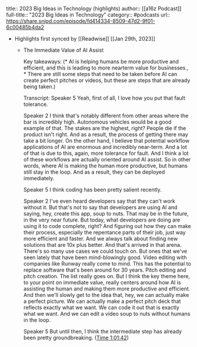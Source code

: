 title:: 2023 Big Ideas in Technology (highlights)
author:: [[a16z Podcast]]
full-title:: "2023 Big Ideas in Technology"
category:: #podcasts
url:: https://share.snipd.com/episode/fd414334-8509-47d2-9f01-6c00485b4da2

- Highlights first synced by [[Readwise]] [[Jan 29th, 2023]]
	- The Immediate Value of AI Assist
	  
	  Key takeaways:
	  (* AI is helping humans be more productive and efficient, and this is leading to more nearterm value for businesses., * There are still some steps that need to be taken before AI can create perfect pitches or videos, but these are steps that are already being taken.)
	  
	  Transcript:
	  Speaker 5
	  Yeah, first of all, I love how you put that fault tolerance.
	  
	  Speaker 2
	  I think that's notably different from other areas where the bar is incredibly high. Autonomous vehicles would be a good example of that. The stakes are the highest, right? People die if the product isn't right. And as a result, the process of getting there may take a bit longer. On the other hand, I believe that potential workflow applications of AI are enormous and incredibly near-term. And a lot of that is due to this, again, more tolerance for fault. And I think a lot of these workflows are actually oriented around AI assist. So in other words, where AI is making the human more productive, but humans still stay in the loop. And as a result, they can be deployed immediately.
	  
	  Speaker 5
	  I think coding has been pretty salient recently.
	  
	  Speaker 2
	  I've even heard developers say that they can't work without it. But that's not to say that developers are using AI and saying, hey, create this app, soup to nuts. That may be in the future, in the very near future. But today, what developers are doing are using it to code complete, right? And figuring out how they can make their process, especially the repentance parts of their job, just way more efficient and faster. And we always talk about finding new solutions that are 10x plus better. And that's arrived in that arena. There's so many use cases we could touch on. But ones that we've seen lately that have been mind-blowingly good. Video editing with companies like Runway really come to mind. This has the potential to replace software that's been around for 30 years. Pitch editing and pitch creation. The list really goes on. But I think the key theme here, to your point on immediate value, really centers around how AI is assisting the human and making them more productive and efficient. And then we'll slowly get to the idea that, hey, we can actually make a perfect picture. We can actually make a perfect pitch deck that reflects exactly what we want. We can code it out that is exactly what we want. And we can edit a video soup to nuts without humans in the loop.
	  
	  Speaker 5
	  But until then, I think the intermediate step has already been pretty groundbreaking. ([Time 1:01:42](https://share.snipd.com/snip/c0085463-e467-451f-a707-125a0f721e15))